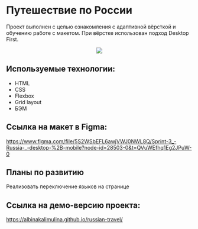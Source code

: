 # Путешествие по России

Проект выполнен с целью ознакомления с адаптивной вёрсткой и обучению работе с макетом. При вёрстке использован подход Desktop First.

<p align="center">
<img src="https://albinakalimulina.github.io/russian-travel/images/lead-polka.jpg">
</p>

## Используемые технологии: 

- HTML
- CSS
- Flexbox
- Grid layout
- БЭМ

## Ссылка на макет в Figma: 

 https://www.figma.com/file/5S2WSbEFL6awjVWJ0NWL8Q/Sprint-3_-Russia-_-desktop-%2B-mobile?node-id=28503-0&t=QVuWEfhq1Eg2JPuW-0

## Планы по развитию

Реализовать переключение языков на странице

## Ссылка на демо-версию проекта:
https://albinakalimulina.github.io/russian-travel/